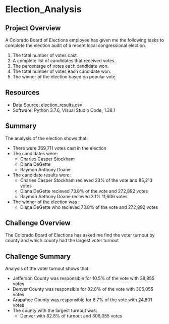 # Election_Analysis

## Project Overview
A Colorado Board of Elections employee has given me the following tasks to complete the election audit of a recent local congressional election.

1. The total number of votes cast.
2. A complete list of candidates that received votes.
3. The percentage of votes each candidate won.
4. The total number of votes each candidate won.
5. The winner of the election based on popular vote.

## Resources
- Data Source: election_results.csv
- Software: Python 3.7.6, Visual Studio Code, 1.38.1

## Summary
The analysis of the election shows that:
- There were 369,711 votes cast in the election
- The candidates were:
  - Charles Casper Stockham
  - Diana DeGette
  - Raymon Anthony Doane
- The candidate results were:
  - Charles Casper Stockham recieved 23% of the vote and 85,213 votes
  - Diana DeGette recieved 73.8% of the vote and 272,892 votes
  - Raymon Anthony Doane recieved 3.1% 11,606 votes
- The winner of the election was :
  - Diana DeGette who recieved 73.8% of the vote and 272,892 votes
## Challenge Overview
The Colorado Board of Elections has asked me find the voter turnout by county and which county had the largest voter turnout 
## Challenge Summary
Analysis of the voter turnout shows that:
  - Jefferson County was responsible for 10.5% of the vote with 38,855 votes
  - Denver County was responsible for 82.8% of the vote with 306,055 votes
  - Arapahoe County was responsible for 6.7% of the vote with 24,801 votes
- The county with the largest turnout was:
  - Denver with 82.8% of turnout and 306,055 votes
